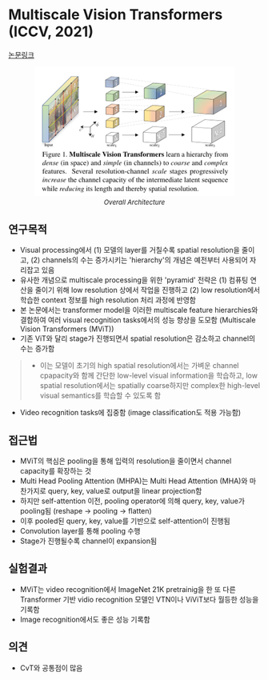 # Multiscale Vision Transformers (ICCV, 2021)

[논문링크](https://openaccess.thecvf.com/content/ICCV2021/html/Fan_Multiscale_Vision_Transformers_ICCV_2021_paper.html)

<p align="center">
    <img width="400" alt='fig1' src="./img/01_33_01.png?raw=true"></br>
    <em><font size=2>Overall Architecture</font></em>
</p>

## 연구목적
- Visual processing에서 (1) 모델의 layer를 거칠수록 spatial resolution을 줄이고, (2) channels의 수는 증가시키는 'hierarchy'의 개념은 예전부터 사용되어 자리잡고 있음
- 유사한 개념으로 multiscale processing을 위한 'pyramid' 전략은 (1) 컴퓨팅 연산을 줄이기 위해 low resolution 상에서 작업을 진행하고 (2) low resolution에서 학습한 context 정보를 high resolution 처리 과정에 반영함
- 본 논문에서는 transformer model을 이러한 multiscale feature hierarchies와 결합하여 여러 visual recognition tasks에서의 성능 향상을 도모함 (Multiscale Vision Transformers (MViT))
- 기존 ViT와 달리 stage가 진행되면서 spatial resolution은 감소하고 channel의 수는 증가함
> - 이는 모델이 초기의 high spatial resolution에서는 가벼운 channel cpapacity와 함께 간단한 low-level visual information을 학습하고, low spatial resolution에서는 spatially coarse하지만 complex한 high-level visual semantics를 학습할 수 있도록 함
- Video recognition tasks에 집중함 (image classification도 적용 가능함)

## 접근법
- MViT의 핵심은 pooling을 통해 입력의 resolution을 줄이면서 channel capacity를 확장하는 것
- Multi Head Pooling Attention (MHPA)는 Multi Head Attention (MHA)와 마찬가지로 query, key, value로 output을 linear projection함
- 하지만 self-attention 이전, pooling operator에 의해 query, key, value가 pooling됨 (reshape -> pooling -> flatten)
- 이후 pooled된 query, key, value를 기반으로 self-attention이 진행됨
- Convolution layer를 통해 pooling 수행
- Stage가 진행될수록 channel이 expansion됨

## 실험결과
- MViT는 video recognition에서 ImageNet 21K pretrainig을 한 또 다른 Transformer 기반 vidio recognition 모델인 VTN이나 ViViT보다 월등한 성능을 기록함
- Image recognition에서도 좋은 성능 기록함

## 의견
- CvT와 공통점이 많음
